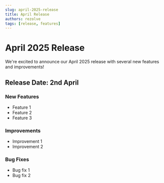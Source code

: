```yaml
---
slug: april-2025-release
title: April Release
authors: rezolve
tags: [release, features]
---
```


# April 2025 Release

We're excited to announce our April 2025 release with several new features and improvements!

## Release Date: 2nd April

### New Features

- Feature 1
- Feature 2
- Feature 3

### Improvements

- Improvement 1
- Improvement 2

### Bug Fixes

- Bug fix 1
- Bug fix 2